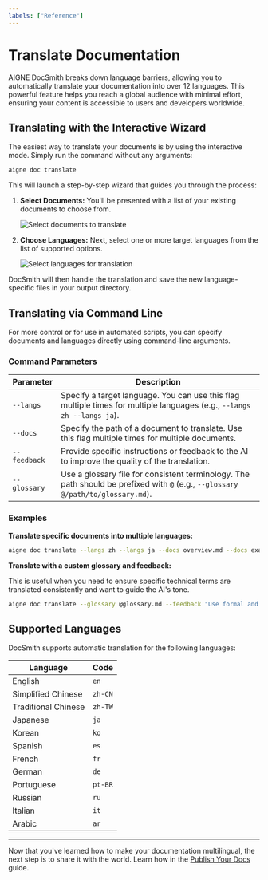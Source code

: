 ```yaml
---
labels: ["Reference"]
---
```


# Translate Documentation

AIGNE DocSmith breaks down language barriers, allowing you to automatically translate your documentation into over 12 languages. This powerful feature helps you reach a global audience with minimal effort, ensuring your content is accessible to users and developers worldwide.

## Translating with the Interactive Wizard

The easiest way to translate your documents is by using the interactive mode. Simply run the command without any arguments:

```bash Command icon=lucide:terminal
aigne doc translate
```

This will launch a step-by-step wizard that guides you through the process:

1.  **Select Documents:** You'll be presented with a list of your existing documents to choose from.

    ![Select documents to translate](https://docsmith.aigne.io/image-bin/uploads/e2cf5fa45aa856c406a444fb4665ed2d.png)

2.  **Choose Languages:** Next, select one or more target languages from the list of supported options.

    ![Select languages for translation](https://docsmith.aigne.io/image-bin/uploads/2e243a2488f2060a693fe0ac0c8fb5ad.png)

DocSmith will then handle the translation and save the new language-specific files in your output directory.

## Translating via Command Line

For more control or for use in automated scripts, you can specify documents and languages directly using command-line arguments.

### Command Parameters

| Parameter | Description |
|---|---|
| `--langs` | Specify a target language. You can use this flag multiple times for multiple languages (e.g., `--langs zh --langs ja`). |
| `--docs` | Specify the path of a document to translate. Use this flag multiple times for multiple documents. |
| `--feedback` | Provide specific instructions or feedback to the AI to improve the quality of the translation. |
| `--glossary` | Use a glossary file for consistent terminology. The path should be prefixed with `@` (e.g., `--glossary @/path/to/glossary.md`). |

### Examples

**Translate specific documents into multiple languages:**

```bash Command icon=lucide:terminal
aigne doc translate --langs zh --langs ja --docs overview.md --docs examples.md
```

**Translate with a custom glossary and feedback:**

This is useful when you need to ensure specific technical terms are translated consistently and want to guide the AI's tone.

```bash Command icon=lucide:terminal
aigne doc translate --glossary @glossary.md --feedback "Use formal and technical terminology consistently" --docs overview.md --langs de
```

## Supported Languages

DocSmith supports automatic translation for the following languages:

| Language | Code |
|---|---|
| English | `en` |
| Simplified Chinese | `zh-CN` |
| Traditional Chinese | `zh-TW` |
| Japanese | `ja` |
| Korean | `ko` |
| Spanish | `es` |
| French | `fr` |
| German | `de` |
| Portuguese | `pt-BR` |
| Russian | `ru` |
| Italian | `it` |
| Arabic | `ar` |

---

Now that you've learned how to make your documentation multilingual, the next step is to share it with the world. Learn how in the [Publish Your Docs](./features-publish-your-docs.md) guide.